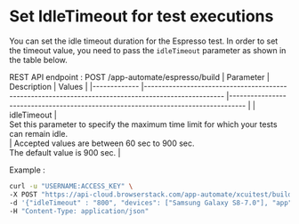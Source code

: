 # Set IdleTimeout for test executions

You can set the idle timeout duration for the Espresso test. In order to set the timeout value, you need to pass the `idleTimeout` parameter as shown in the table below.

REST API endpoint :
POST /app-automate/espresso/build
| Parameter   	| Description                                                                                        	| Values                                                                           	|
|-------------	|----------------------------------------------------------------------------------------------------	|----------------------------------------------------------------------------------	|
| idleTimeout 	| <br>Set this parameter to specify the maximum time limit for which your tests can remain idle.<br> 	| Accepted values are between 60 sec to 900 sec. <br>The default value is 900 sec. 	|

Example :
```bash
curl -u "USERNAME:ACCESS_KEY" \
-X POST "https://api-cloud.browserstack.com/app-automate/xcuitest/build" \
-d '{"idleTimeout" : "800", "devices": ["Samsung Galaxy S8-7.0"], "app": "bs://f5L3azt9pLzE995f49376eb1fa3c284dc321f8d", "testSuite": "bs://6eb1fa3c284ddbe9971b2d1aee0d52943b9c081"}' \
-H "Content-Type: application/json" 
```
